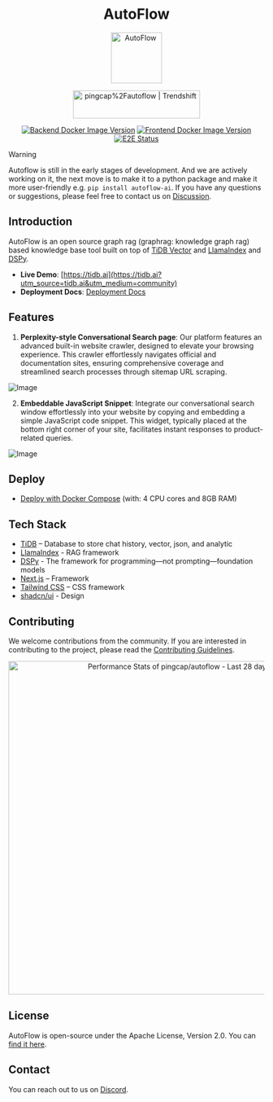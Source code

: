 <!-- markdownlint-disable MD033 MD041 -->

<div align="center">
<h1>AutoFlow</h1>
  <a href='https://www.pingcap.com/tidb-cloud-serverless/?utm_source=tidb.ai&utm_medium=community'>
    <img src="https://raw.githubusercontent.com/pingcap/tidb.ai/main/frontend/app/public/nextra/icon-dark.svg" alt="AutoFlow" width =100 height=100></img>
  </a>

  <a href="https://trendshift.io/repositories/12294" target="_blank"><img src="https://trendshift.io/api/badge/repositories/12294" alt="pingcap%2Fautoflow | Trendshift" style="width: 250px; height: 55px;" width="250" height="55"/></a>

  [![Backend Docker Image Version](https://img.shields.io/docker/v/tidbai/backend?sort=semver&arch=amd64&label=tidbai%2Fbackend&color=blue&logo=fastapi)](https://hub.docker.com/r/tidbai/backend)
  [![Frontend Docker Image Version](https://img.shields.io/docker/v/tidbai/frontend?sort=semver&arch=amd64&label=tidbai%2Ffrontend&&color=blue&logo=next.js)](https://hub.docker.com/r/tidbai/frontend)
  [![E2E Status](https://img.shields.io/github/check-runs/pingcap/tidb.ai/main?nameFilter=E2E%20Test&label=e2e)](https://tidb-ai-playwright.vercel.app/)
</div>

> [!WARNING]
> Autoflow is still in the early stages of development. And we are actively working on it, the next move is to make it to a python package and make it more user-friendly e.g. `pip install autoflow-ai`. If you have any questions or suggestions, please feel free to contact us on [Discussion](https://github.com/pingcap/autoflow/discussions).

## Introduction

AutoFlow is an open source graph rag (graphrag: knowledge graph rag) based knowledge base tool built on top of [TiDB Vector](https://www.pingcap.com/ai?utm_source=tidb.ai&utm_medium=community) and [LlamaIndex](https://github.com/run-llama/llama_index) and [DSPy](https://github.com/stanfordnlp/dspy).

- **Live Demo**: [https://tidb.ai](https://tidb.ai?utm_source=tidb.ai&utm_medium=community)
- **Deployment Docs**: [Deployment Docs](https://autoflow.tidb.ai/?utm_source=github&utm_medium=tidb.ai)

## Features

1. **Perplexity-style Conversational Search page**: Our platform features an advanced built-in website crawler, designed to elevate your browsing experience. This crawler effortlessly navigates official and documentation sites, ensuring comprehensive coverage and streamlined search processes through sitemap URL scraping.

![Image](https://github.com/user-attachments/assets/50a4e5ce-8b93-446a-8ce7-11ed7844bd1e)

2. **Embeddable JavaScript Snippet**: Integrate our conversational search window effortlessly into your website by copying and embedding a simple JavaScript code snippet. This widget, typically placed at the bottom right corner of your site, facilitates instant responses to product-related queries.

![Image](https://github.com/user-attachments/assets/f0dc82db-c14d-4863-a242-c7da3a719568)

## Deploy

- [Deploy with Docker Compose](https://autoflow.tidb.ai/deploy-with-docker) (with: 4 CPU cores and 8GB RAM)

## Tech Stack

- [TiDB](https://www.pingcap.com/ai?utm_source=tidb.ai&utm_medium=community) – Database to store chat history, vector, json, and analytic
- [LlamaIndex](https://www.llamaindex.ai/) - RAG framework
- [DSPy](https://github.com/stanfordnlp/dspy) - The framework for programming—not prompting—foundation models
- [Next.js](https://nextjs.org/) – Framework
- [Tailwind CSS](https://tailwindcss.com/) – CSS framework
- [shadcn/ui](https://ui.shadcn.com/) - Design

## Contributing

We welcome contributions from the community. If you are interested in contributing to the project, please read the [Contributing Guidelines](/CONTRIBUTING.md).

<a href="https://next.ossinsight.io/widgets/official/compose-last-28-days-stats?repo_id=752946440" target="_blank" style="display: block" align="center">
  <picture>
    <source media="(prefers-color-scheme: dark)" srcset="https://next.ossinsight.io/widgets/official/compose-last-28-days-stats/thumbnail.png?repo_id=752946440&image_size=auto&color_scheme=dark" width="655" height="auto">
    <img alt="Performance Stats of pingcap/autoflow - Last 28 days" src="https://next.ossinsight.io/widgets/official/compose-last-28-days-stats/thumbnail.png?repo_id=752946440&image_size=auto&color_scheme=light" width="655" height="auto">
  </picture>
</a>
<!-- Made with [OSS Insight](https://ossinsight.io/) -->

## License

AutoFlow is open-source under the Apache License, Version 2.0. You can [find it here](https://github.com/pingcap/autoflow/blob/main/LICENSE.txt).

## Contact

You can reach out to us on [Discord](https://discord.gg/XzSW23Jg9p). 